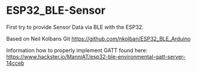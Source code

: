 # ESP32_BLE-Sensor

First try to provide Sensor Data via BLE with the ESP32.

Based on Neil Kolbans Git
https://github.com/nkolban/ESP32_BLE_Arduino

Information how to properly implement GATT found here:
https://www.hackster.io/ManniAT/esp32-ble-environmental-gatt-server-14cceb
